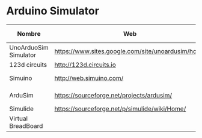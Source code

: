 # Arduino Simulator
|Nombre|Web|Formato|Sistema operativo|Precio|valoracion
|---|---|---|---|---|---
|UnoArduoSim Simulator|https://www.sites.google.com/site/unoardusim/home | aplicación|Windows|gratuito|
|123d circuits|http://123d.circuits.io | web | online| gratuito| Excelente
|Simuino|http://web.simuino.com/ | web y aplicacion | ejecutable y web| gratuito |
|ArduSim | https://sourceforge.net/projects/ardusim/ | aplicación | Windows y Linux | gratuito|
|Simulide| https://sourceforge.net/p/simulide/wiki/Home/ |
|Virtual BreadBoard|
